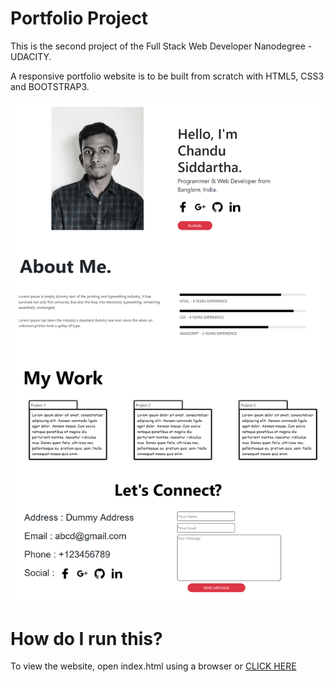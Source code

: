 # Portfolio Project

This is the second project of the Full Stack Web Developer Nanodegree - UDACITY.

A responsive portfolio website is to be built from scratch with HTML5, CSS3 and BOOTSTRAP3.


![alt text](https://raw.githubusercontent.com/siddartha19/portfolio/master/image/portfolio1.png)


# How do I run this?

To view the website, open index.html using a browser or [CLICK HERE](https://siddartha19.github.io/portfolio/)



